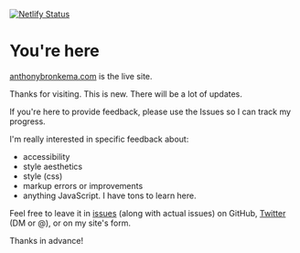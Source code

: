 [![Netlify Status](https://api.netlify.com/api/v1/badges/1b687d44-c9ca-4f19-938b-db8e1fbc448f/deploy-status)](https://app.netlify.com/sites/elegant-archimedes-e85e2f/deploys)

# You're here

[anthonybronkema.com](https://www.anthonybronkema.com) is the live site.

Thanks for visiting. This is new. There will be a lot of updates. 

If you're here to provide feedback, please use the Issues so I can track my progress. 

I'm really interested in specific feedback about:

- accessibility
- style aesthetics
- style (css)
- markup errors or improvements
- anything JavaScript. I have tons to learn here.

Feel free to leave it in [issues](https://github.com/anthonybronkema/anthonybronkema/issues) (along with actual issues) on GitHub, [Twitter](https://www.twitter.com/anthonybronkema) (DM or @), or on my site's form.

Thanks in advance!
